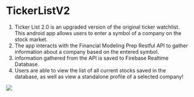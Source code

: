 # TickerListV2

1. Ticker List 2.0 is an upgraded version of the original ticker watchlist. This android app allows users to enter a symbol of a company on the stock market.
2. The app interacts with the Financial Modeling Prep Restful API to gather information about a company based on the entered symbol.
3. information gathered from the API is saved to Firebase Realtime Database.
4. Users are able to view the list of all current stocks saved in the database, as well as view a standalone profile of a selected company!

<img src="#" width:250>

